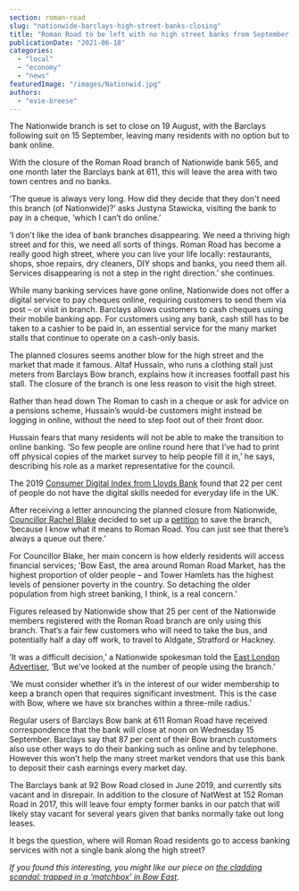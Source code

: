 ```yaml
---
section: roman-road
slug: "nationwide-barclays-high-street-banks-closing"
title: "Roman Road to be left with no high street banks from September 2021"
publicationDate: "2021-06-18"
categories: 
  - "local"
  - "economy"
  - "news"
featuredImage: "/images/Nationwid.jpg"
authors: 
  - "evie-breese"
---
```


The Nationwide branch is set to close on 19 August, with the Barclays following suit on 15 September, leaving many residents with no option but to bank online.

With the closure of the Roman Road branch of Nationwide bank 565, and one month later the Barclays bank at 611, this will leave the area with two town centres and no banks.

‘The queue is always very long. How did they decide that they don't need this branch (of Nationwide)?’ asks Justyna Stawicka, visiting the bank to pay in a cheque, ‘which I can’t do online.’

‘I don't like the idea of bank branches disappearing. We need a thriving high street and for this, we need all sorts of things. Roman Road has become a really good high street, where you can live your life locally: restaurants, shops, shoe repairs, dry cleaners, DIY shops and banks, you need them all. Services disappearing is not a step in the right direction.’ she continues.

While many banking services have gone online, Nationwide does not offer a digital service to pay cheques online, requiring customers to send them via post – or visit in branch. Barclays allows customers to cash cheques using their mobile banking app. For customers using any bank, cash still has to be taken to a cashier to be paid in, an essential service for the many market stalls that continue to operate on a cash-only basis. 

The planned closures seems another blow for the high street and the market that made it famous. Altaf Hussain, who runs a clothing stall just meters from Barclays Bow branch, explains how it increases footfall past his stall. The closure of the branch is one less reason to visit the high street. 

Rather than head down The Roman to cash in a cheque or ask for advice on a pensions scheme, Hussain’s would-be customers might instead be logging in online, without the need to step foot out of their front door. 

Hussain fears that many residents will not be able to make the transition to online banking. ‘So few people are online round here that I’ve had to print off physical copies of the market survey to help people fill it in,’ he says, describing his role as a market representative for the council. 

The 2019 [Consumer Digital Index from Lloyds Bank](https://digital.nhs.uk/about-nhs-digital/our-work/digital-inclusion/what-digital-inclusion-is) found that 22 per cent of people do not have the digital skills needed for everyday life in the UK.

After receiving a letter announcing the planned closure from Nationwide, [Councillor Rachel Blake](https://romanroadlondon.com/councillor-rachel-blake-bow-east-interview/) decided to set up a [petition](https://www.change.org/p/nationwide-directors-and-members-save-roman-road-nationwide-keep-the-roman-thriving?redirect=false) to save the branch, ‘because I know what it means to Roman Road. You can just see that there’s always a queue out there.’ 

For Councillor Blake, her main concern is how elderly residents will access financial services; 'Bow East, the area around Roman Road Market, has the highest proportion of older people – and Tower Hamlets has the highest levels of pensioner poverty in the country. So detaching the older population from high street banking, I think, is a real concern.'

Figures released by Nationwide show that 25 per cent of the Nationwide members registered with the Roman Road branch are only using this branch. That’s a fair few customers who will need to take the bus, and potentially half a day off work, to travel to Aldgate, Stratford or Hackney. 

‘It was a difficult decision,’ a Nationwide spokesman told the [East London Advertiser](https://www.eastlondonadvertiser.co.uk/news/business/nationwide-roman-road-branch-closing-8013902), ‘But we’ve looked at the number of people using the branch.’

‘We must consider whether it’s in the interest of our wider membership to keep a branch open that requires significant investment. This is the case with Bow, where we have six branches within a three-mile radius.’ 

Regular users of Barclays Bow bank at 611 Roman Road have received correspondence that the bank will close at noon on Wednesday 15 September. Barclays say that 87 per cent of their Bow branch customers also use other ways to do their banking such as online and by telephone. However this won’t help the many street market vendors that use this bank to deposit their cash earnings every market day. 

The Barclays bank at 92 Bow Road closed in June 2019, and currently sits vacant and in disrepair. In addition to the closure of NatWest at 152 Roman Road in 2017, this will leave four empty former banks in our patch that will likely stay vacant for several years given that banks normally take out long leases. 

It begs the question, where will Roman Road residents go to access banking services with not a single bank along the high street?

_If you found this interesting, you might like our piece on [the cladding scandal: trapped in a ‘matchbox’ in Bow East](https://romanroadlondon.com/cladding-scandal-mojo-fire-safety/)_.
